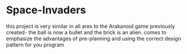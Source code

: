 # Space-Invaders
this project is very similar in all ares to the Arakanoid game previously created- the ball is now a bullet and the brick is an alien.
comes to emphasize the advantages of pre-planning and using the correct design pattern for you program
